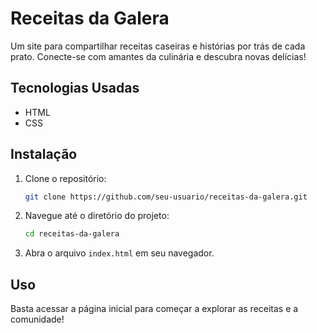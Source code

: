 # Receitas da Galera

Um site para compartilhar receitas caseiras e histórias por trás de cada prato. Conecte-se com amantes da culinária e descubra novas delícias!

## Tecnologias Usadas
- HTML
- CSS

## Instalação
1. Clone o repositório:
    ```bash
    git clone https://github.com/seu-usuario/receitas-da-galera.git
    ```
2. Navegue até o diretório do projeto:
    ```bash
    cd receitas-da-galera
    ```
3. Abra o arquivo `index.html` em seu navegador.

## Uso
Basta acessar a página inicial para começar a explorar as receitas e a comunidade!
